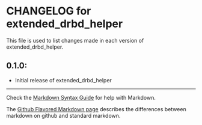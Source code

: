 # CHANGELOG for extended_drbd_helper

This file is used to list changes made in each version of extended_drbd_helper.

## 0.1.0:

* Initial release of extended_drbd_helper

- - -
Check the [Markdown Syntax Guide](http://daringfireball.net/projects/markdown/syntax) for help with Markdown.

The [Github Flavored Markdown page](http://github.github.com/github-flavored-markdown/) describes the differences between markdown on github and standard markdown.
